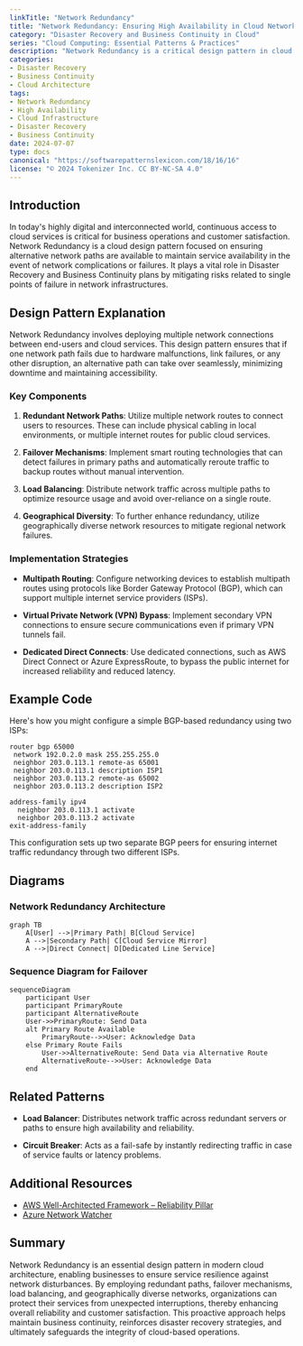 ```yaml
---
linkTitle: "Network Redundancy"
title: "Network Redundancy: Ensuring High Availability in Cloud Networks"
category: "Disaster Recovery and Business Continuity in Cloud"
series: "Cloud Computing: Essential Patterns & Practices"
description: "Network Redundancy is a critical design pattern in cloud architecture that involves creating alternative pathways for network connectivity to ensure continuous service availability and disaster recovery in case of network failures."
categories:
- Disaster Recovery
- Business Continuity
- Cloud Architecture
tags:
- Network Redundancy
- High Availability
- Cloud Infrastructure
- Disaster Recovery
- Business Continuity
date: 2024-07-07
type: docs
canonical: "https://softwarepatternslexicon.com/18/16/16"
license: "© 2024 Tokenizer Inc. CC BY-NC-SA 4.0"
---
```


## Introduction

In today's highly digital and interconnected world, continuous access to cloud services is critical for business operations and customer satisfaction. Network Redundancy is a cloud design pattern focused on ensuring alternative network paths are available to maintain service availability in the event of network complications or failures. It plays a vital role in Disaster Recovery and Business Continuity plans by mitigating risks related to single points of failure in network infrastructures.

## Design Pattern Explanation

Network Redundancy involves deploying multiple network connections between end-users and cloud services. This design pattern ensures that if one network path fails due to hardware malfunctions, link failures, or any other disruption, an alternative path can take over seamlessly, minimizing downtime and maintaining accessibility.

### Key Components

1. **Redundant Network Paths**: Utilize multiple network routes to connect users to resources. These can include physical cabling in local environments, or multiple internet routes for public cloud services.
   
2. **Failover Mechanisms**: Implement smart routing technologies that can detect failures in primary paths and automatically reroute traffic to backup routes without manual intervention.

3. **Load Balancing**: Distribute network traffic across multiple paths to optimize resource usage and avoid over-reliance on a single route.

4. **Geographical Diversity**: To further enhance redundancy, utilize geographically diverse network resources to mitigate regional network failures.

### Implementation Strategies

- **Multipath Routing**: Configure networking devices to establish multipath routes using protocols like Border Gateway Protocol (BGP), which can support multiple internet service providers (ISPs).
  
- **Virtual Private Network (VPN) Bypass**: Implement secondary VPN connections to ensure secure communications even if primary VPN tunnels fail.

- **Dedicated Direct Connects**: Use dedicated connections, such as AWS Direct Connect or Azure ExpressRoute, to bypass the public internet for increased reliability and reduced latency.

## Example Code

Here's how you might configure a simple BGP-based redundancy using two ISPs:

```plaintext
router bgp 65000
 network 192.0.2.0 mask 255.255.255.0
 neighbor 203.0.113.1 remote-as 65001
 neighbor 203.0.113.1 description ISP1
 neighbor 203.0.113.2 remote-as 65002
 neighbor 203.0.113.2 description ISP2

address-family ipv4
  neighbor 203.0.113.1 activate
  neighbor 203.0.113.2 activate
exit-address-family
```

This configuration sets up two separate BGP peers for ensuring internet traffic redundancy through two different ISPs.

## Diagrams

### Network Redundancy Architecture

```mermaid
graph TB
    A[User] -->|Primary Path| B[Cloud Service]
    A -->|Secondary Path| C[Cloud Service Mirror]
    A -->|Direct Connect| D[Dedicated Line Service]
```

### Sequence Diagram for Failover

```mermaid
sequenceDiagram
    participant User
    participant PrimaryRoute
    participant AlternativeRoute
    User->>PrimaryRoute: Send Data
    alt Primary Route Available
        PrimaryRoute-->>User: Acknowledge Data
    else Primary Route Fails
        User->>AlternativeRoute: Send Data via Alternative Route
        AlternativeRoute-->>User: Acknowledge Data
    end
```

## Related Patterns

- **Load Balancer**: Distributes network traffic across redundant servers or paths to ensure high availability and reliability.
  
- **Circuit Breaker**: Acts as a fail-safe by instantly redirecting traffic in case of service faults or latency problems.

## Additional Resources

- [AWS Well-Architected Framework – Reliability Pillar](https://aws.amazon.com/architecture/well-architected/)
- [Azure Network Watcher](https://docs.microsoft.com/en-us/azure/network-watcher/network-watcher-overview)

## Summary

Network Redundancy is an essential design pattern in modern cloud architecture, enabling businesses to ensure service resilience against network disturbances. By employing redundant paths, failover mechanisms, load balancing, and geographically diverse networks, organizations can protect their services from unexpected interruptions, thereby enhancing overall reliability and customer satisfaction. This proactive approach helps maintain business continuity, reinforces disaster recovery strategies, and ultimately safeguards the integrity of cloud-based operations.
